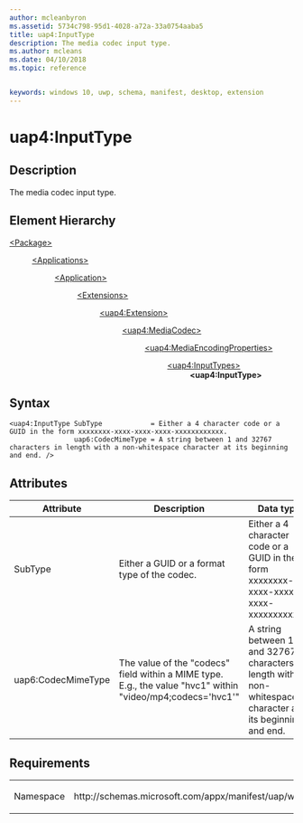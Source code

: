 ```yaml
---
author: mcleanbyron
ms.assetid: 5734c798-95d1-4028-a72a-33a0754aaba5
title: uap4:InputType
description: The media codec input type.
ms.author: mcleans
ms.date: 04/10/2018
ms.topic: reference


keywords: windows 10, uwp, schema, manifest, desktop, extension 
---
```


# uap4:InputType

## Description
The media codec input type.

## Element Hierarchy
<dl>
<dt><a href="element-package.md">&lt;Package&gt;</a></dt>
<dd>
<dl>
<dt><a href="element-applications.md">&lt;Applications&gt;</a></dt>
<dd>
<dl>
<dt><a href="element-application.md">&lt;Application&gt;</a></dt>
<dd>
<dl>
<dt><a href="element-1-extensions.md">&lt;Extensions&gt;</a></dt>
<dd>
<dl>
<dt><a href="element-uap4-extension.md">&lt;uap4:Extension&gt;</a></dt>
<dd>
<dl>
<dt><a href="element-uap4-mediacodec.md">&lt;uap4:MediaCodec&gt;</a></dt>
<dd>
<dl>
<dt><a href="element-uap4-MediaEncodingProperties.md">&lt;uap4:MediaEncodingProperties&gt;</a></dt>
<dd>
<dl>
<dt><a href="element-uap4-inputtypes.md">&lt;uap4:InputTypes&gt;</a></dt>
<dd><b>&lt;uap4:InputType&gt;</b></dd>
</dl>
</dd>
</dl>
</dd>
</dl>
</dd>
</dl>
</dd>
</dl>
</dd>
</dl>
</dd>
</dl>
</dd>
</dl>

## Syntax
```syntax
<uap4:InputType SubType            = Either a 4 character code or a GUID in the form xxxxxxxx-xxxx-xxxx-xxxx-xxxxxxxxxxxx. 
                uap6:CodecMimeType = A string between 1 and 32767 characters in length with a non-whitespace character at its beginning and end. />                 
```


## Attributes
| Attribute | Description | Data type | Required |
|-----------|-------------|-----------|----------|
| SubType | Either a GUID or a format type of the codec. | Either a 4 character code or a GUID in the form xxxxxxxx-xxxx-xxxx-xxxx-xxxxxxxxxxxx. | Yes |
| uap6:CodecMimeType | The value of the "codecs" field within a MIME type. E.g., the value "hvc1" within "video/mp4;codecs='hvc1'" | A string between 1 and 32767 characters in length with a non-whitespace character at its beginning and end. | No |


## Requirements

<table>
<colgroup>
<col width="50%" />
<col width="50%" />
</colgroup>
<tbody>
<tr class="odd">
<td><p>Namespace</p></td>
<td><p>http://schemas.microsoft.com/appx/manifest/uap/windows10/4</p></td>
</tr>
</tbody>
</table>